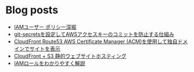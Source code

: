 # Blog posts
<!-- BLOG-POST-LIST:START -->
- [IAMユーザー ポリシー深堀](https://kyrieee.com/iam/2458/)
- [git-secretsを設定してAWSアクセスキーのコミットを防止する仕組み](https://kyrieee.com/git-secrets/2443/)
- [CloudFront Route53 AWS Certificate Manager &lpar;ACM&rpar;を使用して独自ドメインでサイトを表示](https://kyrieee.com/cloudfront-route53-aws-certificate-manager-acm/2384/)
- [CloudFront + S3 静的ウェブサイトホスティング](https://kyrieee.com/cloudfront-s3/2328/)
- [IAMロールをわかりやすく解説](https://kyrieee.com/iam-role/2292/)
<!-- BLOG-POST-LIST:END -->